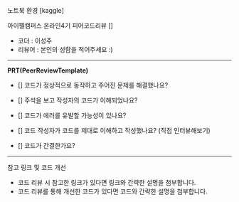 노트북 환경 [kaggle]

아이펠캠퍼스 온라인4기 피어코드리뷰 []

- 코더 : 이성주
- 리뷰어 : 본인의 성함을 적어주세요 :)

----------------------------------------------

**PRT(PeerReviewTemplate)**

* [] 코드가 정상적으로 동작하고 주어진 문제를 해결했나요?   

* [] 주석을 보고 작성자의 코드가 이해되었나요?

* [] 코드가 에러를 유발할 가능성이 있나요?

* [] 코드 작성자가 코드를 제대로 이해하고 작성했나요? (직접 인터뷰해보기)

* [] 코드가 간결한가요?


----------------------------------------------

참고 링크 및 코드 개선
* 코드 리뷰 시 참고한 링크가 있다면 링크와 간략한 설명을 첨부합니다.
* 코드 리뷰를 통해 개선한 코드가 있다면 코드와 간략한 설명을 첨부합니다.
